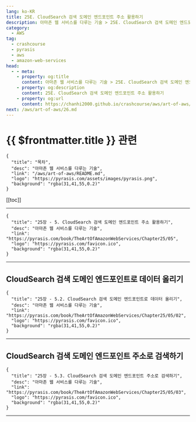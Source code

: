 ```yaml
---
lang: ko-KR
title: 25E. CloudSearch 검색 도메인 엔드포인트 주소 활용하기
description: 아마존 웹 서비스를 다루는 기술 > 25E. CloudSearch 검색 도메인 엔드포인트 주소 활용하기
category:
  - AWS
tag: 
  - crashcourse
  - pyrasis
  - aws 
  - amazon-web-services
head:
  - - meta:
    - property: og:title
      content: 아마존 웹 서비스를 다루는 기술 > 25E. CloudSearch 검색 도메인 엔드포인트 주소 활용하기
    - property: og:description
      content: 25E. CloudSearch 검색 도메인 엔드포인트 주소 활용하기
    - property: og:url
      content: https://chanhi2000.github.io/crashcourse/aws/art-of-aws/25E.html
next: /aws/art-of-aws/26.md
---
```


# {{ $frontmatter.title }} 관련

```component VPCard
{
  "title": "목차",
  "desc": "아마존 웹 서비스를 다루는 기술",
  "link": "/aws/art-of-aws/README.md",
  "logo": "https://pyrasis.com/assets/images/pyrasis.png",
  "background": "rgba(31,41,55,0.2)"
}
```

[[toc]]

---

```component VPCard
{
  "title": "25장 - 5. CloudSearch 검색 도메인 엔드포인트 주소 활용하기",
  "desc": "아마존 웹 서비스를 다루는 기술",
  "link": "https://pyrasis.com/book/TheArtOfAmazonWebServices/Chapter25/05",
  "logo": "https://pyrasis.com/favicon.ico",
  "background": "rgba(31,41,55,0.2)"
}
```

<!-- TODO: 작성 -->

---

## CloudSearch 검색 도메인 엔드포인트로 데이터 올리기

```component VPCard
{
  "title": "25장 - 5.2. CloudSearch 검색 도메인 엔드포인트로 데이터 올리기",
  "desc": "아마존 웹 서비스를 다루는 기술",
  "link": "https://pyrasis.com/book/TheArtOfAmazonWebServices/Chapter25/05/02",
  "logo": "https://pyrasis.com/favicon.ico",
  "background": "rgba(31,41,55,0.2)"
}
```

<!-- TODO: 작성 -->

---

## CloudSearch 검색 도메인 엔드포인트 주소로 검색하기

```component VPCard
{
  "title": "25장 - 5.3. CloudSearch 검색 도메인 엔드포인트 주소로 검색하기",
  "desc": "아마존 웹 서비스를 다루는 기술",
  "link": "https://pyrasis.com/book/TheArtOfAmazonWebServices/Chapter25/05/03",
  "logo": "https://pyrasis.com/favicon.ico",
  "background": "rgba(31,41,55,0.2)"
}
```

<!-- TODO: 작성 -->

---

<TagLinks />